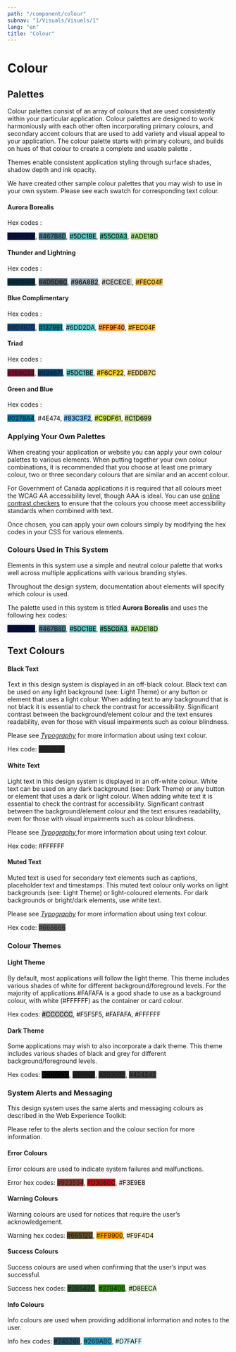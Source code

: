 ```yaml
---
path: "/component/colour"
subnav: "1/Visuals/Visuels/1"
lang: "en"
title: "Colour"
---
```


# Colour

## Palettes

Colour palettes consist of an array of colours that are used consistently within your particular application. Colour palettes are designed to work harmoniously with each other often incorporating primary colours, and secondary accent colours that are used to add variety and visual appeal to your application. The colour palette starts with primary colours, and builds on hues of that colour to create a complete and usable palette .

Themes enable consistent application styling through surface shades, shadow depth and ink opacity.

We have created other sample colour palettes that you may wish to use in your own system. Please see each swatch for corresponding text colour.

#### Aurora Borealis

Hex codes :

 <badge style="background-color: #000A3D;">#000A3D</badge>, <badge style="background-color: #467B8D;">#467B8D</badge>, <badge style="background-color: #5DC1BE;color: black; ">#5DC1BE</badge>, <badge style="background-color: #55C0A3; color:black;">#55C0A3</badge>, <badge style="background-color: #ADE18D; color:black;">#ADE18D</badge>

#### Thunder and Lightning

Hex codes :

<badge style="background-color: #002D42;">#002D42</badge>, <badge style="background-color: #4D5D6C;">#4D5D6C</badge>, <badge style="background-color: #96A8B2; color:black;">#96A8B2</badge>, <badge style="background-color: #CECECE ; color:black;">#CECECE </badge>, <badge style="background-color: #FEC04F;color:black;">#FEC04F</badge>

#### Blue Complimentary

Hex codes :

<badge style="background-color: #0D467D;">#0D467D</badge>, <badge style="background-color: #137991;">#137991</badge>, <badge style="background-color: #6DD2DA; color:black;">#6DD2DA</badge>, <badge style="background-color: #FF9F40; color:black;">#FF9F40</badge>, <badge style="background-color: #FEC04F; color:black;">#FEC04F</badge>

#### Triad

Hex codes :

<badge style="background-color: #7E0C33;">#7E0C33</badge>, <badge style="background-color: #024571;">#024571</badge>, <badge style="background-color: #5DC1BE; color:black;">#5DC1BE</badge>, <badge style="background-color: #F6CF22; color:black;">#F6CF22</badge>, <badge style="background-color: #EDDB7C; color:black;">#EDDB7C</badge>

#### Green and Blue

Hex codes :

<badge style="background-color: #0278A4;">#0278A4</badge>, <badge style="background-color: #4E474;color:black;">#4E474</badge>, <badge style="background-color: #83C3F2;color:black;">#83C3F2</badge>, <badge style="background-color: #C9DF61;color:black;">#C9DF61</badge>, <badge style="background-color: #C1D699;color:black;">#C1D699</badge>

### Applying Your Own Palettes

When creating your application or website you can apply your own colour palettes to various elements. When putting together your own colour combinations, it is recommended that you choose at least one primary colour, two or three secondary colours that are similar and an accent colour.

For Government of Canada applications it is required that all colours meet the WCAG AA accessibility level, though AAA is ideal. You can use [online contrast checkers](https://webaim.org/resources/contrastchecker/) to ensure that the colours you choose meet accessibility standards when combined with text.

Once chosen, you can apply your own colours simply by modifying the hex codes in your CSS for various elements.


### Colours Used in This System

Elements in this system use a simple and neutral colour palette that works well across multiple applications with various branding styles.

Throughout the design system, documentation about elements will specify which colour is used.

The palette used in this system is titled **Aurora Borealis** and uses the following hex codes:

<badge style="background-color: #000A3D;">#000A3D</badge>, <badge style="background-color: #467B8D;">#467B8D</badge>, <badge style="background-color: #5DC1BE;color:black;">#5DC1BE</badge>, <badge style="background-color: #55C0A3;color:black;">#55C0A3</badge>, <badge style="background-color: #ADE18D;color:black;">#ADE18D</badge>


## Text Colours


#### Black Text

Text in this design system is displayed in an off-black colour. Black text can be used on any light background \(see: Light Theme\) or any button or element that uses a light colour. When adding text to any background that is not black it is essential to check the contrast for accessibility. Significant contrast between the background/element colour and the text ensures readability, even for those with visual impairments such as colour blindness.

Please see [_Typography_](/typography.md) for more information about using text colour.

Hex code: <badge style="background-color: #252525;">#252525</badge>

#### White Text

Light text in this design system is displayed in an off-white colour. White text can be used on any dark background \(see: Dark Theme\) or any button or element that uses a dark or light colour. When adding white text it is essential to check the contrast for accessibility. Significant contrast between the background/element colour and the text ensures readability, even for those with visual impairments such as colour blindness.

Please see [_Typography_ ](/typography.md)for more information about using text colour.

Hex code: <badge style="background-color: #FFFFFF; color:black;">#FFFFFF</badge>

#### Muted Text

Muted text is used for secondary text elements such as captions, placeholder text and timestamps. This muted text colour only works on light backgrounds \(see: Light Theme\) or light-coloured elements. For dark backgrounds or bright/dark elements, use white text.

Please see [_Typography_](/typography.md) for more information about using text colour.

Hex code: <badge style="background-color: #666666;">#666666</badge>

### Colour Themes

#### Light Theme

By default, most applications will follow the light theme. This theme includes various shades of white for different background/foreground levels. For the majority of applications #FAFAFA is a good shade to use as a background colour, with white (<badge style="background-color: #FFFFFF;color:black;">#FFFFFF</badge>) as the container or card colour.

Hex codes: <badge style="background-color: #CCCCCC;color:black;">#CCCCCC</badge>, <badge style="background-color: #F5F5F5;color:black;">#F5F5F5</badge>, <badge style="background-color: #FAFAFA;color:black;">#FAFAFA</badge>, <badge style="background-color: #FFFFFF;color:black;">#FFFFFF</badge>        


#### Dark Theme

Some applications may wish to also incorporate a dark theme. This theme includes various shades of black and grey for different background/foreground levels.

Hex codes: <badge style="background-color: #000000;">#000000</badge>, <badge style="background-color: #212121;">#212121</badge>, <badge style="background-color: #303030;">#303030</badge>, <badge style="background-color: #424242;">#424242</badge>


### System Alerts and Messaging

This design system uses the same alerts and messaging colours as described in the Web Experience Toolkit:

Please refer to the alerts section and the colour section for more information.


#### Error Colours


Error colours are used to indicate system failures and malfunctions.

Error hex codes:
<badge style="background-color: #923534;">#923534</badge>, <badge style="background-color: #D3080C;">#D3080C</badge>, <badge style="background-color: #F3E9E8;color:black;">#F3E9E8</badge>


#### Warning Colours

Warning colours are used for notices that require the user’s acknowledgement.

Warning hex codes:
<badge style="background-color: #66512C;">#66512C</badge>, <badge style="background-color: #FF9900;">#FF9900</badge>, <badge style="background-color: #F9F4D4;color:black;">#F9F4D4</badge>


#### Success Colours

Success colours are used when confirming that the user’s input was successful.

Success hex codes:
<badge style="background-color: #2B542C;">#2B542C</badge>, <badge style="background-color: #278400;">#278400</badge>, <badge style="background-color: #D8EECA;color:black;">#D8EECA</badge>

#### Info Colours

Info colours are used when providing additional information and notes to the user.

Info hex codes:
<badge style="background-color: #245269;">#245269</badge>, <badge style="background-color: #269ABC;">#269ABC</badge>, <badge style="background-color: #D7FAFF;color:black;">#D7FAFF</badge>
